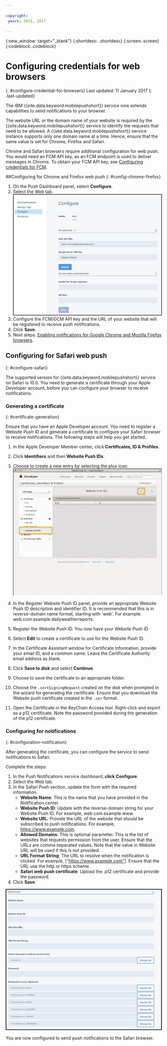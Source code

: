 ```yaml
---

copyright:
 years: 2015, 2017

---
```


{:new_window: target="_blank"}
{:shortdesc: .shortdesc}
{:screen:.screen}
{:codeblock:.codeblock}

# Configuring credentials for web browsers
{: #configure-credential-for-browsers}
Last updated: 11 January 2017
{: .last-updated}

The IBM {{site.data.keyword.mobilepushshort}} service now extends capabilities to send notifications to your browser. 

The website URL or the domain name of your website is required by the {{site.data.keyword.mobilepushshort}} service to identify the requests that need to be allowed. A {{site.data.keyword.mobilepushshort}} service instance supports only one domain name at a time. Hence, ensure that the same value is set for Chrome, Firefox and Safari. 

Chrome and Safari browsers require additional configuration for web push. You would need an FCM API key, as an FCM endpoint is used to deliver messages in Chrome. To obtain your FCM API key, see [Configuring credentials for FCM](t_push_provider_android.html).



##Configuring for Chrome and Firefox web push 
{: #config-chrome-firefox}

1. On the Push Dashboard panel, select **Configure**.
2. Select the Web tab.
	![WebPush Configurations](images/webpush_configure.jpg)
3. Configure the FCM/GCM API key and the URL of your website that will be registered to receive push notifications.
4. Click **Save**.
5. Next steps. [Enabling notifications for Google Chrome and Mozilla Firefox browsers](c_enable_push.html).


## Configuring for Safari web push 
{: #configure-safari}

The supported version for {{site.data.keyword.mobilepushshort}} service on Safari is 10.0. You need to generate a certificate through your Apple Developer account, before you can configure your browser to receive notifications.

### Generating a certificate
{: #certificate-generation}

Ensure that you have an Apple Developer account. You need to register a Website Push ID and generate a certificate to configure your Safari browser to receive notifications. The following steps will help you get started.

1. In the Apple Developer Member center, click **Certificates, ID & Profiles**. 
2. Click **Identifiers** and then **Website Push IDs**.
3. Choose to create a new entry by selecting the plus icon.
  ![Push dashboard](images/safari_1.jpg)

4. In the Register Website Push ID panel, provide an appropriate Website Push ID description and identifier ID. It is recommended that this is in reverse-domain name format, starting with 'web'. For example: web.com.example.dailyweatherreports.
5. Register the Website Push ID. You now have your Website Push ID 
6. Select **Edit** to create a certificate to use for the Website Push ID.
7. In the Certificate Assistant window for Certificate Information, provide your email ID, and a common name. Leave the Certificate Authority email address as blank.
8. Click **Save to disk** and select **Continue**.
9. Choose to save the certificate to an appropriate folder.
10. Choose the `.certSigningRequest` created on the disk when prompted in the wizard for generating the certificate. Ensure that you download the Website push certificate created in the `.cer` format.
11. Open the Certificate in the KeyChain Access tool. Right-click and export as a p12 certificate. Note the password provided during the generation of the p12 certificate.


### Configuring for notifications
  {: #configuration-notification}
 
After generating the certificate, you can configure the service to send notifications to Safari. 

Complete the steps:

1. In the Push Notifications service dashboard, **click Configure**. 
2. Select the Web tab. 
3. In the Safari Push section, update the form with the required information. 
	- **Website Name**: This is the name that you have provided in the Notification center.
	- **Website Push ID**: Update with the reverse-domain string for your Website Push ID. For example, web.com.example.www.
	- **Website URL**: Provide the URL of the website that should be subscribed to push notifications. For example, https://www.example.com.
	- **Allowed Domains**: This is optional parameter. This is the list of websites that requests permission from the user. Ensure that the URLs are comma separated values. Note that the value in Website URL will be used if this is not provided. 
	- **URL Format String**: The URL to resolve when the notification is clicked. For example, ["https://www.example.com"]. Ensure that the URL use the http or https scheme.
	- **Safari web push certificate**: Upload the .p12 certificate and provide the password.
4. Click **Save**.	

![Push dashboard](images/push_configure_safari.jpg)	

You are now configured to send push notifications to the Safari browser.

	